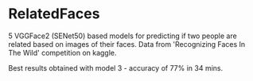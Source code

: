 # RelatedFaces
5 VGGFace2 (SENet50) based models for predicting if two people are related based on images of their faces. Data from 'Recognizing Faces In The Wild' competition on kaggle.

Best results obtained with model 3 - accuracy of 77% in 34 mins.
